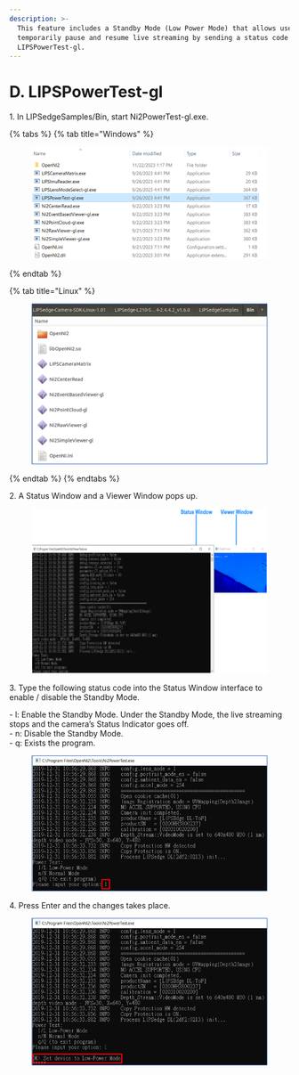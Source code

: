 ```yaml
---
description: >-
  This feature includes a Standby Mode (Low Power Mode) that allows users to
  temporarily pause and resume live streaming by sending a status code through
  LIPSPowerTest-gl.
---
```


# D. LIPSPowerTest-gl

1\. In LIPSedgeSamples/Bin, start Ni2PowerTest-gl.exe.

{% tabs %}
{% tab title="Windows" %}
<figure><img src="../../.gitbook/assets/global_camera/sample_codes/image (14).png" alt=""><figcaption></figcaption></figure>
{% endtab %}

{% tab title="Linux" %}
<figure><img src="../../.gitbook/assets/global_camera/sample_codes/image (10).png" alt=""><figcaption></figcaption></figure>
{% endtab %}
{% endtabs %}

2\. A Status Window and a Viewer Window pops up.

<figure><img src="../../.gitbook/assets/global_camera/sample_codes/image (2).png" alt=""><figcaption></figcaption></figure>

3\. Type the following status code into the Status Window interface to\
enable / disable the Standby Mode.

\- l: Enable the Standby Mode. Under the Standby Mode, the live streaming stops and the camera’s Status Indicator goes off.\
\- n: Disable the Standby Mode.\
\- q: Exists the program.

<figure><img src="../../.gitbook/assets/global_camera/sample_codes/image (3).png" alt=""><figcaption></figcaption></figure>

4\. Press Enter and the changes takes place.

<figure><img src="../../.gitbook/assets/global_camera/sample_codes/image (4).png" alt=""><figcaption></figcaption></figure>
